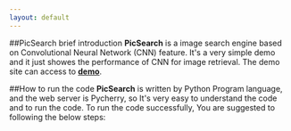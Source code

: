```yaml
---
layout: default
---
```


##PicSearch brief introduction
**PicSearch** is a image search engine based on Convolutional Neural Network (CNN) feature. It's a very simple demo and it just showes the performance of CNN for image retrieval. The demo site can access to [**demo**](http://search.yongyuan.name/).

##How to run the code
**PicSearch** is written by Python Program language, and the web server is Pycherry, so It's very easy to understand the code and to run the code. To run the code successfully, You are suggested to following the below steps: